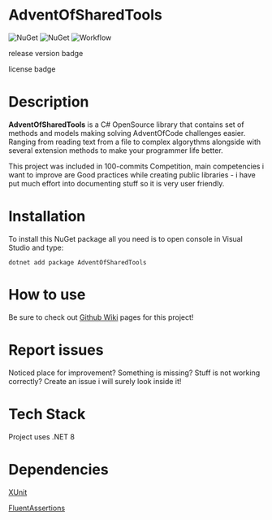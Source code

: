 # AdventOfSharedTools

![NuGet](https://img.shields.io/nuget/v/AdventOfSharedTools)
![NuGet](https://img.shields.io/nuget/dt/AdventOfSharedTools)
![Workflow](https://github.com/svCcare/AdventOfSharedTools/actions/workflows/build.yml/badge.svg)

release version badge

license badge

# Description

**AdventOfSharedTools** is a C# OpenSource library that contains set of methods and models making solving AdventOfCode challenges easier.
Ranging from reading text from a file to complex algorythms alongside with several extension methods to make your programmer life better.

This project was included in 100-commits Competition, main competencies i want to improve are Good practices while creating public libraries - i have put much effort into documenting stuff so it is very user friendly.

# Installation

To install this NuGet package all you need is to open console in Visual Studio and type:

```
dotnet add package AdventOfSharedTools
```

# How to use
Be sure to check out [Github Wiki](https://github.com/svCcare/AdventOfSharedTools/wiki) pages for this project!

# Report issues
Noticed place for improvement? Something is missing? Stuff is not working correctly?
Create an issue i will surely look inside it!

# Tech Stack
Project uses .NET 8

# Dependencies
[XUnit](https://github.com/xunit/xunit)

[FluentAssertions](https://github.com/fluentassertions/fluentassertions)
